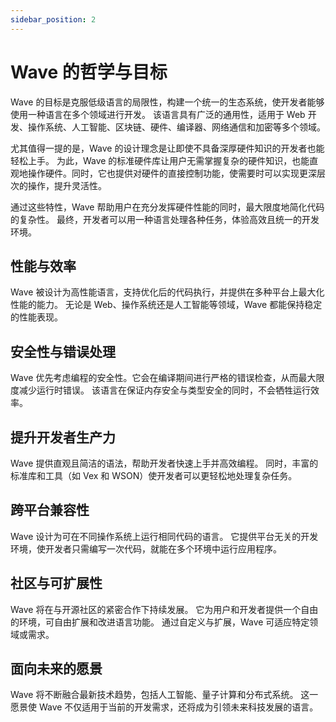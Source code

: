 ```yaml
---
sidebar_position: 2
---
```


# Wave 的哲学与目标
Wave 的目标是克服低级语言的局限性，构建一个统一的生态系统，使开发者能够使用一种语言在多个领域进行开发。
该语言具有广泛的通用性，适用于 Web 开发、操作系统、人工智能、区块链、硬件、编译器、网络通信和加密等多个领域。

尤其值得一提的是，Wave 的设计理念是让即使不具备深厚硬件知识的开发者也能轻松上手。
为此，Wave 的标准硬件库让用户无需掌握复杂的硬件知识，也能直观地操作硬件。同时，它也提供对硬件的直接控制功能，使需要时可以实现更深层次的操作，提升灵活性。

通过这些特性，Wave 帮助用户在充分发挥硬件性能的同时，最大限度地简化代码的复杂性。
最终，开发者可以用一种语言处理各种任务，体验高效且统一的开发环境。

## 性能与效率
Wave 被设计为高性能语言，支持优化后的代码执行，并提供在多种平台上最大化性能的能力。
无论是 Web、操作系统还是人工智能等领域，Wave 都能保持稳定的性能表现。

## 安全性与错误处理
Wave 优先考虑编程的安全性。它会在编译期间进行严格的错误检查，从而最大限度减少运行时错误。
该语言在保证内存安全与类型安全的同时，不会牺牲运行效率。

## 提升开发者生产力
Wave 提供直观且简洁的语法，帮助开发者快速上手并高效编程。
同时，丰富的标准库和工具（如 Vex 和 WSON）使开发者可以更轻松地处理复杂任务。

## 跨平台兼容性
Wave 设计为可在不同操作系统上运行相同代码的语言。
它提供平台无关的开发环境，使开发者只需编写一次代码，就能在多个环境中运行应用程序。

## 社区与可扩展性
Wave 将在与开源社区的紧密合作下持续发展。
它为用户和开发者提供一个自由的环境，可自由扩展和改进语言功能。
通过自定义与扩展，Wave 可适应特定领域或需求。

## 面向未来的愿景
Wave 将不断融合最新技术趋势，包括人工智能、量子计算和分布式系统。
这一愿景使 Wave 不仅适用于当前的开发需求，还将成为引领未来科技发展的语言。